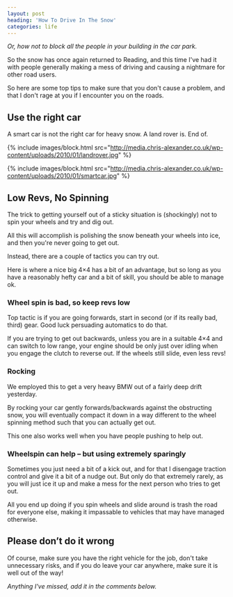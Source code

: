 ```yaml
---
layout: post
heading: 'How To Drive In The Snow'
categories: life
---
```


*Or, how not to block all the people in your building in the car park.*

So the snow has once again returned to Reading, and this time I've had it with people generally making a mess of driving and causing a nightmare for other road users.

So here are some top tips to make sure that you don't cause a problem, and that I don't rage at you if I encounter you on the roads.

## Use the right car

A smart car is not the right car for heavy snow. A land rover is. End of.

{% include images/block.html src="http://media.chris-alexander.co.uk/wp-content/uploads/2010/01/landrover.jpg" %}

{% include images/block.html src="http://media.chris-alexander.co.uk/wp-content/uploads/2010/01/smartcar.jpg" %}

## Low Revs, No Spinning

The trick to getting yourself out of a sticky situation is (shockingly) not to spin your wheels and try and dig out.

All this will accomplish is polishing the snow beneath your wheels into ice, and then you're never going to get out.

Instead, there are a couple of tactics you can try out.

Here is where a nice big 4×4 has a bit of an advantage, but so long as you have a reasonably hefty car and a bit of skill, you should be able to manage ok.

### Wheel spin is bad, so keep revs low

Top tactic is if you are going forwards, start in second (or if its really bad, third) gear. Good luck persuading automatics to do that.

If you are trying to get out backwards, unless you are in a suitable 4×4 and can switch to low range, your engine should be only just over idling when you engage the clutch to reverse out. If the wheels still slide, even less revs!

### Rocking

We employed this to get a very heavy BMW out of a fairly deep drift yesterday.

By rocking your car gently forwards/backwards against the obstructing snow, you will eventually compact it down in a way different to the wheel spinning method such that you can actually get out.

This one also works well when you have people pushing to help out.

### Wheelspin can help – but using extremely sparingly

Sometimes you just need a bit of a kick out, and for that I disengage traction control and give it a bit of a nudge out. But only do that extremely rarely, as you will just ice it up and make a mess for the next person who tries to get out.

All you end up doing if you spin wheels and slide around is trash the road for everyone else, making it impassable to vehicles that may have managed otherwise.

## Please don’t do it wrong

Of course, make sure you have the right vehicle for the job, don't take unnecessary risks, and if you do leave your car anywhere, make sure it is well out of the way!

*Anything I've missed, add it in the comments below.*
